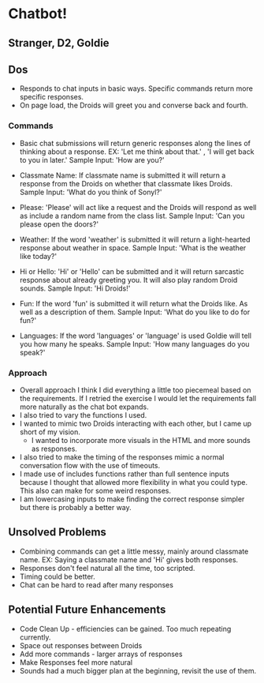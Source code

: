 # Chatbot!

## Stranger, D2, Goldie

## Dos
 * Responds to chat inputs in basic ways. Specific commands return more specific responses. 
 * On page load, the Droids will greet you and converse back and fourth.

### Commands

 * Basic chat submissions will return generic responses along the lines of thinking about a response.
	EX: 'Let me think about that.' , 'I will get back to you in later.'
	Sample Input: 'How are you?'
	
 * Classmate Name: If classmate name is submitted it will return a response from the Droids on whether that classmate likes Droids.
 	Sample Input: 'What do you think of Sonyl?'
	
 * Please: 'Please' will act like a request and the Droids will respond as well as include a random name from the class list.
	Sample Input: 'Can you please open the doors?'
	
 * Weather: If the word 'weather' is submitted it will return a light-hearted response about weather in space.
 	Sample Input: 'What is the weather like today?'
	
 * Hi or Hello: 'Hi' or 'Hello' can be submitted and it will return sarcastic response about already greeting you. It will also play random Droid sounds.
 	Sample Input: 'Hi Droids!'
	
 * Fun: If the word 'fun' is submitted it will return what the Droids like. As well as a description of them.
 	Sample Input: 'What do you like to do for fun?'
	
 * Languages: If the word 'languages' or 'language' is used Goldie will tell you how many he speaks.
	Sample Input: 'How many languages do you speak?'
### Approach

 * Overall approach I think I did everything a little too piecemeal based on the requirements. If I retried the exercise I would let the requirements fall more naturally as the chat bot expands.
 * I also tried to vary the functions I used.
 * I wanted to mimic two Droids interacting with each other, but I came up short of my vision. 
	 - I wanted to incorporate more visuals in the HTML and more sounds as responses. 
 * I also tried to make the timing of the responses mimic a normal conversation flow with the use of timeouts.
 * I made use of includes functions rather than full sentence inputs because I thought that allowed more flexibility in what you could type. This also can make for some weird responses.
 * I am lowercasing inputs to make finding the correct response simpler but there is probably a better way.


## Unsolved Problems
 
 * Combining commands can get a little messy, mainly around classmate name.
	EX: Saying a classmate name and 'Hi' gives both responses.
 * Responses don't feel natural all the time, too scripted.
 * Timing could be better.
 * Chat can be hard to read after many responses


## Potential Future Enhancements
 * Code Clean Up - efficiencies can be gained. Too much repeating currently.
 * Space out responses between Droids
 * Add more commands - larger arrays of responses
 * Make Responses feel more natural
 * Sounds had a much bigger plan at the beginning, revisit the use of them.
